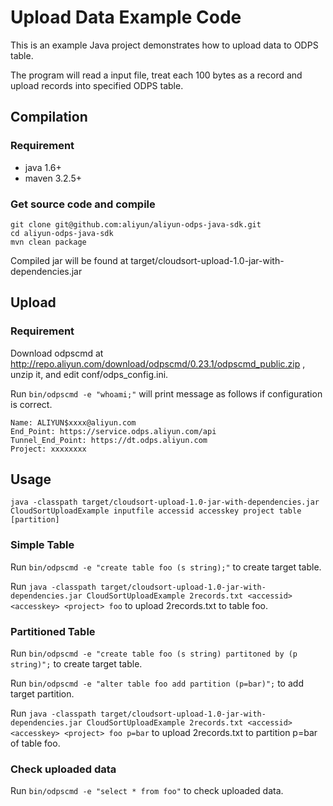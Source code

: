 # Upload Data Example Code

This is an example Java project demonstrates how to upload data to ODPS table.

The program will read a input file, treat each 100 bytes as a record and upload records into specified ODPS table.

## Compilation

### Requirement

- java 1.6+
- maven 3.2.5+

### Get source code and compile

```
git clone git@github.com:aliyun/aliyun-odps-java-sdk.git
cd aliyun-odps-java-sdk
mvn clean package
```

Compiled jar will be found at target/cloudsort-upload-1.0-jar-with-dependencies.jar

## Upload

### Requirement

Download odpscmd at http://repo.aliyun.com/download/odpscmd/0.23.1/odpscmd_public.zip , unzip it,
and edit conf/odps_config.ini.

Run `bin/odpscmd -e "whoami;"` will print message as follows if configuration is correct.

```
Name: ALIYUN$xxxx@aliyun.com
End_Point: https://service.odps.aliyun.com/api
Tunnel_End_Point: https://dt.odps.aliyun.com
Project: xxxxxxxx
```

## Usage

`java -classpath target/cloudsort-upload-1.0-jar-with-dependencies.jar CloudSortUploadExample inputfile accessid accesskey project table [partition]`

### Simple Table

Run `bin/odpscmd -e "create table foo (s string);"` to create target table.

Run `java -classpath target/cloudsort-upload-1.0-jar-with-dependencies.jar CloudSortUploadExample 2records.txt <accessid> <accesskey> <project> foo` to upload 2records.txt to table foo.

### Partitioned Table

Run `bin/odpscmd -e "create table foo (s string) partitoned by (p string)";` to create target table.

Run `bin/odpscmd -e "alter table foo add partition (p=bar)";` to add target partition.

Run `java -classpath target/cloudsort-upload-1.0-jar-with-dependencies.jar CloudSortUploadExample 2records.txt <accessid> <accesskey> <project> foo p=bar` to upload 2records.txt to partition p=bar of table foo.

### Check uploaded data

Run `bin/odpscmd -e "select * from foo"` to check uploaded data.
